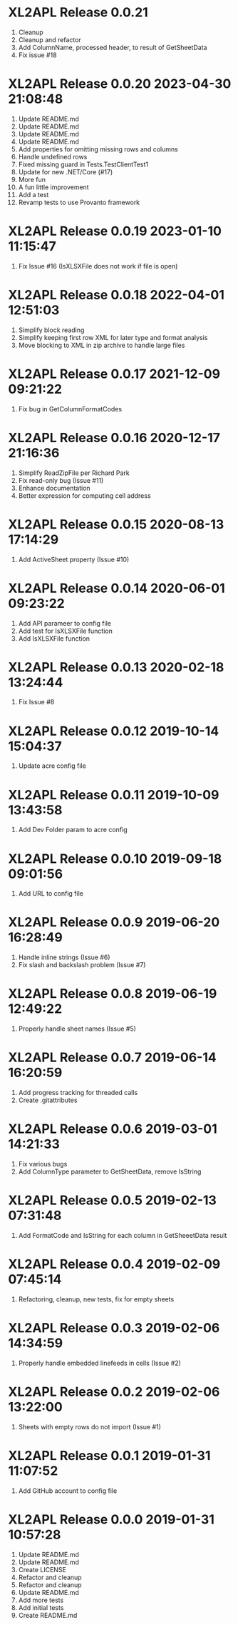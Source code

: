 # XL2APL Release 0.0.21                    
1. Cleanup
2. Cleanup and refactor
3. Add ColumnName, processed header, to result of GetSheetData
4. Fix issue #18

# XL2APL Release 0.0.20 2023-04-30 21:08:48
1. Update README.md
2. Update README.md
3. Update README.md
4. Update README.md
5. Add properties for omitting missing rows and columns
6. Handle undefined rows
7. Fixed missing guard in Tests.TestClientTest1
8. Update for new .NET/Core (#17)
9. More fun
10. A fun little improvement
11. Add a test
12. Revamp tests to use Provanto framework

# XL2APL Release 0.0.19 2023-01-10 11:15:47
1. Fix Issue #16 (IsXLSXFile does not work if file is open)

# XL2APL Release 0.0.18 2022-04-01 12:51:03
1. Simplify block reading
2. Simplify keeping first row XML for later type and format analysis
3. Move blocking to XML in zip archive to handle large files

# XL2APL Release 0.0.17 2021-12-09 09:21:22
1. Fix bug in GetColumnFormatCodes

# XL2APL Release 0.0.16 2020-12-17 21:16:36
1. Simplify ReadZipFile per Richard Park
2. Fix read-only bug (Issue #11)
3. Enhance documentation
4. Better expression for computing cell address

# XL2APL Release 0.0.15 2020-08-13 17:14:29
1. Add ActiveSheet property (Issue #10)

# XL2APL Release 0.0.14 2020-06-01 09:23:22
1. Add API parameer to config file
2. Add test for IsXLSXFile function
3. Add IsXLSXFile function

# XL2APL Release 0.0.13 2020-02-18 13:24:44
1. Fix Issue #8

# XL2APL Release 0.0.12 2019-10-14 15:04:37
1. Update acre config file

# XL2APL Release 0.0.11 2019-10-09 13:43:58
1. Add Dev Folder param to acre config

# XL2APL Release 0.0.10 2019-09-18 09:01:56
1. Add URL to config file

# XL2APL Release 0.0.9 2019-06-20 16:28:49
1. Handle inline strings (Issue #6)
2. Fix slash and backslash problem (Issue #7)

# XL2APL Release 0.0.8 2019-06-19 12:49:22
1. Properly handle sheet names (Issue #5)

# XL2APL Release 0.0.7 2019-06-14 16:20:59
1. Add progress tracking for threaded calls
2. Create .gitattributes

# XL2APL Release 0.0.6 2019-03-01 14:21:33
1. Fix various bugs
2. Add ColumnType parameter to GetSheetData, remove IsString

# XL2APL Release 0.0.5 2019-02-13 07:31:48
1. Add FormatCode and IsString for each column in GetSheeetData result

# XL2APL Release 0.0.4 2019-02-09 07:45:14
1. Refactoring, cleanup, new tests, fix for empty sheets

# XL2APL Release 0.0.3 2019-02-06 14:34:59
1. Properly handle embedded linefeeds in cells (Issue #2)

# XL2APL Release 0.0.2 2019-02-06 13:22:00
1. Sheets with empty rows do not import (Issue #1)

# XL2APL Release 0.0.1 2019-01-31 11:07:52
1. Add GitHub account to config file

# XL2APL Release 0.0.0 2019-01-31 10:57:28
1. Update README.md
2. Update README.md
3. Create LICENSE
4. Refactor and cleanup
5. Refactor and cleanup
6. Update README.md
7. Add more tests
8. Add initial tests
9. Create README.md
